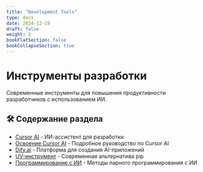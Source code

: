 ```yaml
---
title: "Development Tools"
type: docs
date: 2024-12-19
draft: false
weight: 3
bookFlatSection: false
bookCollapseSection: true
---
```


# Инструменты разработки

Современные инструменты для повышения продуктивности разработчиков с использованием ИИ.

## 🛠️ Содержание раздела

- [Cursor AI](/docs/dev-tools/cursor-ai/) - ИИ-ассистент для разработки
- [Освоение Cursor AI](/docs/dev-tools/cursor-ai-guide/) - Подробное руководство по Cursor AI
- [Dify.ai](/docs/dev-tools/dify-ai/) - Платформа для создания AI-приложений
- [UV-инструмент](/docs/dev-tools/uv-tool/) - Современная альтернатива pip
- [Программирование с ИИ](/docs/dev-tools/ai-pair-programming/) - Методы парного программирования с ИИ
